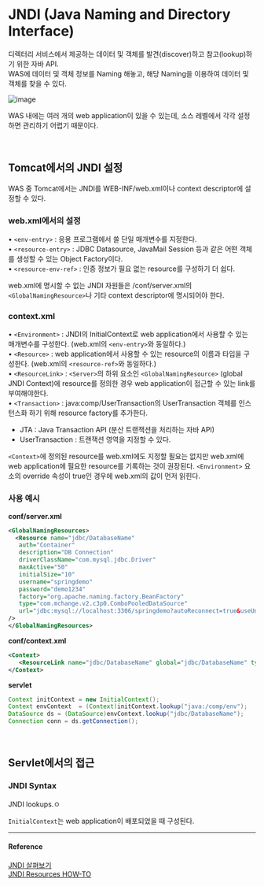 # JNDI (Java Naming and Directory Interface)

디렉터리 서비스에서 제공하는 데이터 및 객체를 발견(discover)하고 참고(lookup)하기 위한 자바 API.   
WAS에 데이터 및 객체 정보를 Naming 해놓고, 해당 Naming을 이용하여 데이터 및 객체를 찾을 수 있다.   
  
![image](https://user-images.githubusercontent.com/67260437/87761410-61142000-c84c-11ea-983e-8c1b03ac156c.png)

WAS 내에는 여러 개의 web application이 있을 수 있는데, 소스 레벨에서 각각 설정하면 관리하기 어렵기 때문이다. 

<br/>  

## Tomcat에서의 JNDI 설정

WAS 중 Tomcat에서는 JNDI를 WEB-INF/web.xml이나 context descriptor에 설정할 수 있다. 

### web.xml에서의 설정

• `<env-entry>` : 응용 프로그램에서 쓸 단일 매개변수를 지정한다.   
• `<resource-entry>` : JDBC Datasource, JavaMail Session 등과 같은 어떤 객체를 생성할 수 있는 Object Factory이다.    
• `<resource-env-ref>` : 인증 정보가 필요 없는 resource를 구성하기 더 쉽다. 

web.xml에 명시할 수 없는 JNDI 자원들은 /conf/server.xml의 `<GlobalNamingResource>`나 기타 context descriptor에 명시되어야 한다. 

### context.xml

•  `<Environment>` :  JNDI의 InitialContext로 web application에서 사용할 수 있는 매개변수를 구성한다. (web.xml의 `<env-entry>`와 동일하다.)  
• `<Resource>` : web application에서 사용할 수 있는 resource의 이름과 타입을 구성한다. (web.xml의 `<resource-ref>`와 동일하다.)  
• `<ResourceLink>` : `<Server>`의 하위 요소인 `<GlobalNamingResource>` (global JNDI Context)에 resource를 정의한 경우 web application이 접근할 수 있는 link를 부여해야한다.   
• `<Transaction>` : java:comp/UserTransaction의 UserTransaction 객체를 인스턴스화 하기 위해 resource factory를 추가한다.  
* JTA : Java Transaction API (분산 트랜잭션을 처리하는 자바  API)  
* UserTransaction :  트랜잭션 영역을 지정할 수 있다.  

`<Context>`에 정의된 resource를 web.xml에도 지정할 필요는 없지만 web.xml에 web application에 필요한 resource를 기록하는 것이 권장된다. `<Environment>` 요소의 override 속성이 true인 경우에 web.xml의 값이 먼저 읽힌다. 

### 사용 예시

**conf/server.xml**
```xml
<GlobalNamingResources>
  <Resource name="jdbc/DatabaseName"
   auth="Container"
   description="DB Connection"
   driverClassName="com.mysql.jdbc.Driver"
   maxActive="50"
   initialSize="10"
   username="springdemo"
   password="demo1234"
   factory="org.apache.naming.factory.BeanFactory"
   type="com.mchange.v2.c3p0.ComboPooledDataSource"
   url="jdbc:mysql://localhost:3306/springdemo?autoReconnect=true&useUnicode=true&characterEncoding=utf8"
/>  
</GlobalNamingResources>
```  
**conf/context.xml**
```xml
<Context>
   <ResourceLink name="jdbc/DatabaseName" global="jdbc/DatabaseName" type="javax.sql.DataSource"/>
</Context>
```
**servlet**
```java
Context initContext = new InitialContext();
Context envContext  = (Context)initContext.lookup("java:/comp/env");
DataSource ds = (DataSource)envContext.lookup("jdbc/DatabaseName");
Connection conn = ds.getConnection();
```

<br/>  

## Servlet에서의 접근

### JNDI Syntax

JNDI lookups.ㅇ

`InitialContext`는 web application이 배포되었을 때 구성된다. 

---
#### Reference

[JNDI 살펴보기](https://heowc.tistory.com/27)  
[JNDI Resources HOW-TO](http://tomcat.apache.org/tomcat-7.0-doc/jndi-resources-howto.html)